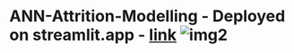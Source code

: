 # ANN-Attrition-Modelling - Deployed on streamlit.app - [link](https://ANN-Attrition-Modelling-ugb8a3ghf3cg7nywefudrk.streamlit.app/) ![img2](https://github.com/user-attachments/assets/37e2b1a9-4708-464e-96b1-e635279fe974)


